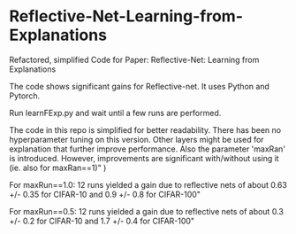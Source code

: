 # Reflective-Net-Learning-from-Explanations
Refactored, simplified Code for Paper: Reflective-Net: Learning from Explanations 


The code shows significant gains for Reflective-net. It uses Python and Pytorch. 

Run learnFExp.py and wait until a few runs are performed.

The code in this repo is simplified for better readability. There has been no hyperparameter tuning on this version.
Other layers might be used for explanation that further improve performance.
Also the parameter 'maxRan' is introduced. However, improvements are significant with/without using it (ie. also for maxRan==1)" )


For maxRun==1.0: 12 runs yielded a gain due to reflective nets of about 0.63 +/- 0.35 for CIFAR-10 and 0.9 +/- 0.8 for CIFAR-100"

For maxRun==0.5: 12 runs yielded a gain due to reflective nets of about 0.3 +/- 0.2 for CIFAR-10 and 1.7 +/- 0.4 for CIFAR-100"



